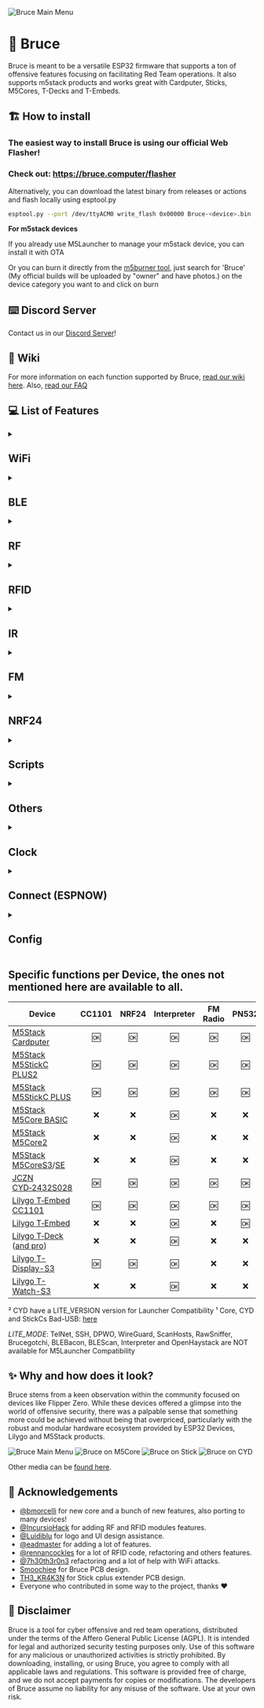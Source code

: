 ![Bruce Main Menu](./media/pictures/bruce_banner.jpg)

# :shark: Bruce

Bruce is meant to be a versatile ESP32 firmware that supports a ton of offensive features focusing on facilitating Red Team operations.
It also supports m5stack products and works great with Cardputer, Sticks, M5Cores, T-Decks and T-Embeds.

## :building_construction: How to install

### The easiest way to install Bruce is using our official Web Flasher!
### Check out: https://bruce.computer/flasher

Alternatively, you can download the latest binary from releases or actions and flash locally using esptool.py
```sh
esptool.py --port /dev/ttyACM0 write_flash 0x00000 Bruce-<device>.bin
```

**For m5stack devices**

If you already use M5Launcher to manage your m5stack device, you can install it with OTA

Or you can burn it directly from the [m5burner tool](https://docs.m5stack.com/en/download), just search for 'Bruce' (My official builds will be uploaded by "owner" and have photos.) on the device category you want to and click on burn


## :keyboard: Discord Server

Contact us in our [Discord Server](https://discord.gg/WJ9XF9czVT)!

## :bookmark_tabs: Wiki

For more information on each function supported by Bruce, [read our wiki here](https://github.com/pr3y/Bruce/wiki).
Also, [read our FAQ](https://github.com/pr3y/Bruce/wiki/FAQ)

## :computer: List of Features

<details>
  <summary><h2>WiFi</h2></summary>

- [x] Connect to WiFi
- [x] WiFi AP
- [x] Disconnect WiFi
- [x] [WiFi Atks](https://github.com/pr3y/Bruce/wiki/WiFi#wifi-atks)
  - [x] [Beacon Spam](https://github.com/pr3y/Bruce/wiki/WiFi#beacon-spam)
  - [x] [Target Atk](https://github.com/pr3y/Bruce/wiki/WiFi#target-atk)
    - [x] Information
    - [x] Target Deauth
    - [x] EvilPortal + Deauth
  - [x] Deauth Flood (More than one target)
- [x] [Wardriving](https://github.com/pr3y/Bruce/wiki/Wardriving)
- [x] [TelNet](https://github.com/pr3y/Bruce/wiki/WiFi#telnet)
- [x] [SSH](https://github.com/pr3y/Bruce/wiki/WiFi#ssh)
- [x] [RAW Sniffer](https://github.com/pr3y/Bruce/wiki/WiFi#raw-sniffer)
- [x] [TCP Client](https://github.com/pr3y/Bruce/wiki/WiFi#tcp-client)
- [x] [TCP Listener](https://github.com/pr3y/Bruce/wiki/WiFi#tcp-listener)
- [x] [DPWO-ESP32](https://github.com/pr3y/Bruce/wiki/WiFi#dpwo-esp32)
- [x] [Evil Portal](https://github.com/pr3y/Bruce/wiki/WiFi#evil-portal)
- [x] [Scan Hosts](https://github.com/pr3y/Bruce/wiki/WiFi#evil-portal)
- [x] [Wireguard Tunneling](https://github.com/pr3y/Bruce/wiki/WiFi#wireguard-tunneling)
- [x] Brucegotchi
  - [x] Pwnagotchi friend
  - [x] Pwngrid spam faces & names
    - [x] [Optional] DoScreen a very long name and face
    - [x] [Optional] Flood uniq peer identifiers

</details>

<details>
  <summary><h2>BLE</h2></summary>

- [X] [BLE Scan](https://github.com/pr3y/Bruce/wiki/BLE#ble-scan)
- [X] Bad BLE - Run Ducky scripts, similar to [BadUsb](https://github.com/pr3y/Bruce/wiki/Others#badusb)
- [X] BLE Keyboard - Cardputer and T-Deck Only
- [X] iOS Spam
- [X] Windows Spam
- [X] Samsung Spam
- [X] Android Spam
- [X] Spam All
</details>


<details>
  <summary><h2>RF</h2></summary>

- [x] Scan/Copy
- [x] [Custom SubGhz](https://github.com/pr3y/Bruce/wiki/RF#replay-payloads-like-flipper)
- [x] Spectrum
- [x] Jammer Full (sends a full squared wave into output)
- [x] Jammer Intermittent (sends PWM signal into output)
- [x] Config
    - [X] RF TX Pin
    - [X] RF RX Pin
    - [X] RF Module
        - [x] RF433 T/R M5Stack
        - [x] [CC1101 (Sub-Ghz)](https://github.com/pr3y/Bruce/wiki/CC1101)
    - [X] RF Frequency
- [x] Replay
</details>

<details>
  <summary><h2>RFID</h2></summary>

- [x] Read tag
- [x] Read 125kHz
- [x] Clone tag
- [x] Write NDEF records
- [x] Amiibolink
- [x] Chameleon
- [x] Write data
- [x] Erase data
- [x] Save file
- [x] Load file
- [x] Config
    - [X] [RFID Module](https://github.com/pr3y/Bruce/wiki/RFID#supported-modules)
        - [x] PN532
- [ ] Emulate tag
</details>

<details>
  <summary><h2>IR</h2></summary>

- [x] TV-B-Gone
- [x] IR Receiver
- [x] [Custom IR (NEC, NECext, SIRC, SIRC15, SIRC20, Samsung32, RC5, RC5X, RC6)](https://github.com/pr3y/Bruce/wiki/IR#replay-payloads-like-flipper)
- [x] Config
    - [X] Ir TX Pin
    - [X] Ir RX Pin
</details>

<details>
  <summary><h2>FM</h2></summary>

- [x] [Broadcast standard](https://github.com/pr3y/Bruce/wiki/FM#play_or_pause_button-broadcast-standard)
- [x] [Broadcast reserved](https://github.com/pr3y/Bruce/wiki/FM#no_entry_sign-broadcast-rerserved)
- [x] [Broadcast stop](https://github.com/pr3y/Bruce/wiki/FM#stop_button-broadcast-stop)
- [ ] [FM Spectrum](https://github.com/pr3y/Bruce/wiki/FM#ocean-fm-spectrum)
- [ ] [Hijack Traffic Announcements](https://github.com/pr3y/Bruce/wiki/FM#car-hijack-ta)
- [ ] [Config](https://github.com/pr3y/Bruce/wiki/FM#bookmark_tabs-config)
</details>

<details>
  <summary><h2>NRF24</h2></summary>

- [X] [NRF24 Jammer](https://github.com/pr3y/Bruce/wiki/BLE#nrf24-jammer)
- [X] 2.4G Spectrum
- [ ] Mousejack
</details>

<details>
  <summary><h2>Scripts</h2></summary>

- [X] [JavaScript Interpreter](https://github.com/pr3y/Bruce/wiki/Interpreter) [Credits to justinknight93](https://github.com/justinknight93/Doolittle)
</details>

<details>
  <summary><h2>Others</h2></summary>

- [X] Mic Spectrum
- [X] QRCodes
    - [x] Custom
    - [x] PIX (Brazil bank transfer system)
- [x] [SD Card Mngr](https://github.com/pr3y/Bruce/wiki/Others#sd-card-mngr)
    - [x] View image (jpg)
    - [x] File Info
    - [x] [Wigle Upload](https://github.com/pr3y/Bruce/wiki/Wardriving#how-to-upload)
    - [x] Play Audio
    - [x] View File
- [x] [LittleFS Mngr](https://github.com/pr3y/Bruce/wiki/Others#littlefs-mngr)
- [x] [WebUI](https://github.com/pr3y/Bruce/wiki/Others#webui)
    - [x] Server Structure
    - [x] Html
    - [x] SDCard Mngr
    - [x] Spiffs Mngr
- [x] Megalodon
- [x] [BADUsb (New features, LittleFS and SDCard)](https://github.com/pr3y/Bruce/wiki/Others#badusb)
- [x] USB Keyboard - Cardputer and T-Deck Only
- [x] [Openhaystack](https://github.com/pr3y/Bruce/wiki/Others#openhaystack)
- [x] [iButton](https://github.com/pr3y/Bruce/wiki/Others#ibutton)
- [x] [LED Control](https://github.com/pr3y/Bruce/wiki/Others#led-control)
</details>

<details>
  <summary><h2>Clock</h2></summary>

- [X] RTC Support
- [X] NTP time adjust
- [X] Manual adjust
</details>

<details>
  <summary><h2>Connect (ESPNOW)</h2></summary>

- [X] Send File
- [X] Receive File
- [X] Send Commands
- [X] Receive Commands
</details>

<details>
  <summary><h2>Config</h2></summary>

- [x] Brightness
- [x] Dim Time
- [x] Orientation
- [X] UI Color
- [x] Boot Sound on/off
- [x] Clock
- [x] Sleep
- [x] Restart
</details>

## Specific functions per Device, the ones not mentioned here are available to all.
| Device                  | CC1101    | NRF24    | Interpreter  | FM Radio  | PN532     | Mic   | BadUSB    | RGB Led | Speaker   | Fuel Guage | LITE_MODE |
| ---                     | :---:     | :---:    | :---:        | :---:     | :---:     | :---: | :---:     | :---:   | :---:     | :---:      | :---:     |
| [M5Stack Cardputer](https://shop.m5stack.com/products/m5stack-cardputer-kit-w-m5stamps)       | :ok:      | :ok:     | :ok:         | :ok:      | :ok:      | :ok:  | :ok:      | :ok:    | NS4168    | :x:        | :x:       |
| [M5Stack M5StickC PLUS2](https://shop.m5stack.com/products/m5stickc-plus2-esp32-mini-iot-development-kit)  | :ok:      | :ok:     | :ok:         | :ok:      | :ok:      | :ok:  | :ok:¹     | :x:     | Tone      | :x:        | :x:       |
| [M5Stack M5StickC PLUS](https://shop.m5stack.com/products/m5stickc-plus-esp32-pico-mini-iot-development-kit)   | :ok:      | :ok:     | :ok:          | :ok:      | :ok:      | :ok:  | :ok:¹     | :x:     | Tone      | :x:        | :x:²     |
| [M5Stack M5Core BASIC](https://shop.m5stack.com/products/basic-core-iot-development-kit)    | :x:       | :x:      | :ok:          | :x:       | :x:       | :ok:  | :ok:¹     | :x:     | Tone      | :x:        | :x:       |
| [M5Stack M5Core2](https://shop.m5stack.com/products/m5stack-core2-esp32-iot-development-kit-v1-1)    | :x:       | :x:      | :ok:          | :x:       | :x:       | :ok:  | :ok:¹     | :x:     | :x:       | :x:        | :x:       |
| [M5Stack M5CoreS3](https://shop.m5stack.com/products/m5stack-cores3-esp32s3-lotdevelopment-kit)/[SE](https://shop.m5stack.com/products/m5stack-cores3-se-iot-controller-w-o-battery-bottom)     | :x:       | :x:      | :ok:         | :x:       | :x:       | :x:   | :ok:      | :x:     | :x:       | :x:        | :x:       |
| [JCZN CYD&#x2011;2432S028](https://www.aliexpress.us/item/3256804774970998.html)       | :ok:      | :ok:     | :ok:         | :ok:       | :ok:      | :x:   | :ok:¹     | :x:     | :x:       | :x:        | :x:²      |
| [Lilygo T&#x2011;Embed CC1101](https://lilygo.cc/products/t-embed-cc1101)   | :ok:      | :ok:      | :ok:         | :ok:       | :ok:      | :ok:  | :ok:      | :ok:    | :ok:      | :ok:       | :x:       |
| [Lilygo T&#x2011;Embed](https://lilygo.cc/products/t-embed)          | :x:       | :x:      | :ok:         | :x:       | :ok:      | :ok:  | :ok:      | :ok:    | :ok:      | :x:        | :x:       |
| [Lilygo T&#x2011;Deck](https://lilygo.cc/products/t-deck) ([and pro](https://lilygo.cc/products/t-deck-plus-1)) | :x:       | :x:      | :ok:         | :x:       | :x:       | :x:   | :ok:      | :x:     | :x:       | :x:        | :x:       |
| [Lilygo T-Display-S3](https://lilygo.cc/products/t-display-s3) | :ok:       | :ok:      | :ok:         | :x:       | :x:       | :x:   | :ok:      | :x:     | :x:       | :x:        | :x:       |
| [Lilygo T-Watch-S3](https://lilygo.cc/products/t-watch-s3) | :x:       | :x:      | :ok:         | :x:       | :x:       | :x:   | :ok:      | :x:     | :x:       | :x:        | :x:       |

² CYD have a LITE_VERSION version for Launcher Compatibility
¹ Core, CYD and StickCs Bad-USB: [here](https://github.com/pr3y/Bruce/wiki/Others#badusb)

*LITE_MODE*: TelNet, SSH, DPWO, WireGuard, ScanHosts, RawSniffer, Brucegotchi, BLEBacon, BLEScan, Interpreter and OpenHaystack are NOT available for M5Launcher Compatibility


## :sparkles: Why and how does it look?

Bruce stems from a keen observation within the community focused on devices like Flipper Zero. While these devices offered a glimpse into the world of offensive security, there was a palpable sense that something more could be achieved without being that overpriced, particularly with the robust and modular hardware ecosystem provided by ESP32 Devices, Lilygo and M5Stack products.

![Bruce Main Menu](./media/pictures/pic1.png)
![Bruce on M5Core](./media/pictures/core.png)
![Bruce on Stick](./media/pictures/stick.png)
![Bruce on CYD](./media/pictures/cyd.png)

Other media can be [found here](./media/).

## :clap: Acknowledgements

+ [@bmorcelli](https://github.com/bmorcelli) for new core and a bunch of new features, also porting to many devices!
+ [@IncursioHack](https://github.com/IncursioHack) for adding RF and RFID modules features.
+ [@Luidiblu](https://github.com/Luidiblu) for logo and UI design assistance.
+ [@eadmaster](https://github.com/eadmaster) for adding a lot of features.
+ [@rennancockles](https://github.com/rennancockles) for a lot of RFID code, refactoring and others features.
+ [@7h30th3r0n3](https://github.com/7h30th3r0n3) refactoring and a lot of help with WiFi attacks.
+ [Smoochiee]() for Bruce PCB design.
+ [TH3_KR4K3N]() for Stick cplus extender PCB design.
+ Everyone who contributed in some way to the project, thanks :heart:

## :construction: Disclaimer

Bruce is a tool for cyber offensive and red team operations, distributed under the terms of the Affero General Public License (AGPL). It is intended for legal and authorized security testing purposes only. Use of this software for any malicious or unauthorized activities is strictly prohibited. By downloading, installing, or using Bruce, you agree to comply with all applicable laws and regulations. This software is provided free of charge, and we do not accept payments for copies or modifications. The developers of Bruce assume no liability for any misuse of the software. Use at your own risk.

